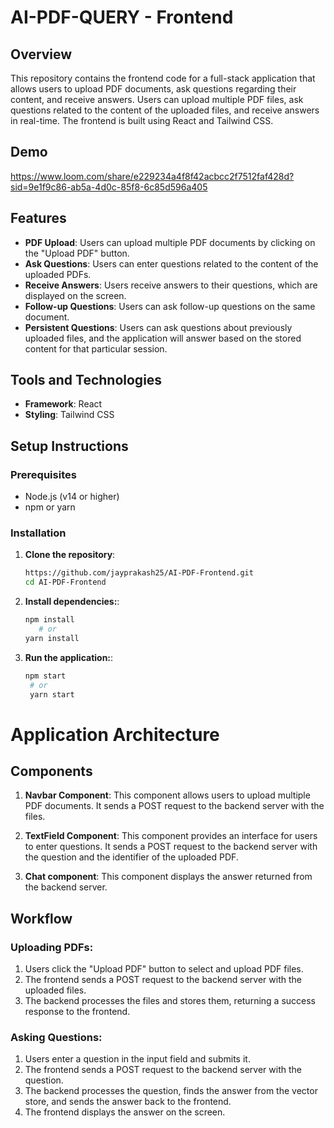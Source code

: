 # AI-PDF-QUERY - Frontend

## Overview

This repository contains the frontend code for a full-stack application that allows users to upload PDF documents, ask questions regarding their content, and receive answers. Users can upload multiple PDF files, ask questions related to the content of the uploaded files, and receive answers in real-time. The frontend is built using React and Tailwind CSS.

## Demo
https://www.loom.com/share/e229234a4f8f42acbcc2f7512faf428d?sid=9e1f9c86-ab5a-4d0c-85f8-6c85d596a405

## Features

- **PDF Upload**: Users can upload multiple PDF documents by clicking on the "Upload PDF" button.
- **Ask Questions**: Users can enter questions related to the content of the uploaded PDFs.
- **Receive Answers**: Users receive answers to their questions, which are displayed on the screen.
- **Follow-up Questions**: Users can ask follow-up questions on the same document.
- **Persistent Questions**: Users can ask questions about previously uploaded files, and the application will answer based on the stored content for that particular session.

## Tools and Technologies

- **Framework**: React
- **Styling**: Tailwind CSS

## Setup Instructions

### Prerequisites

- Node.js (v14 or higher)
- npm or yarn

### Installation

1. **Clone the repository**:
   
   ```bash
   https://github.com/jayprakash25/AI-PDF-Frontend.git
   cd AI-PDF-Frontend

2. **Install dependencies:**:
   
   ```bash
   npm install
      # or
   yarn install

3. **Run the application:**:
   
   ```bash
   npm start
    # or
    yarn start


# Application Architecture

## Components

1. **Navbar Component**: This component allows users to upload multiple PDF documents. It sends a POST request to the backend server with the files.

2. **TextField Component**: This component provides an interface for users to enter questions. It sends a POST request to the backend server with the question and the identifier of the uploaded PDF.

3. **Chat component**: This component displays the answer returned from the backend server.

## Workflow

### Uploading PDFs:

1. Users click the "Upload PDF" button to select and upload PDF files.
2. The frontend sends a POST request to the backend server with the uploaded files.
3. The backend processes the files and stores them, returning a success response to the frontend.

### Asking Questions:

1. Users enter a question in the input field and submits it.
2. The frontend sends a POST request to the backend server with the question.
3. The backend processes the question, finds the answer from the vector store, and sends the answer back to the frontend.
4. The frontend displays the answer on the screen.








   
